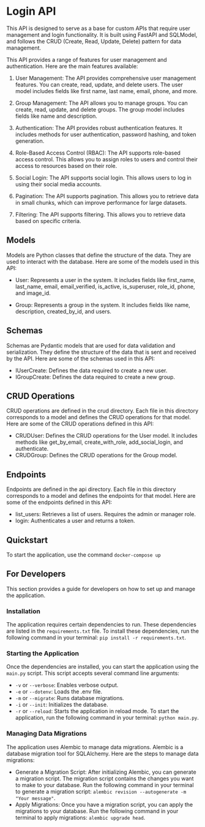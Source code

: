 # Login API

This API is designed to serve as a base for custom APIs that require user management and login functionality. It is built using FastAPI and SQLModel, and follows the CRUD (Create, Read, Update, Delete) pattern for data management.

This API provides a range of features for user management and authentication. Here are the main features available:

1. User Management: The API provides comprehensive user management features. You can create, read, update, and delete users. The user model includes fields like first name, last name, email, phone, and more.

2. Group Management: The API allows you to manage groups. You can create, read, update, and delete groups. The group model includes fields like name and description.

3. Authentication: The API provides robust authentication features. It includes methods for user authentication, password hashing, and token generation.

4. Role-Based Access Control (RBAC): The API supports role-based access control. This allows you to assign roles to users and control their access to resources based on their role.

5. Social Login: The API supports social login. This allows users to log in using their social media accounts.

6. Pagination: The API supports pagination. This allows you to retrieve data in small chunks, which can improve performance for large datasets.

7. Filtering: The API supports filtering. This allows you to retrieve data based on specific criteria.


## Models

Models are Python classes that define the structure of the data. They are used to interact with the database. Here are some of the models used in this API:

- User: Represents a user in the system. It includes fields like first_name, last_name, email, email_verified, is_active, is_superuser, role_id, phone, and image_id.

- Group: Represents a group in the system. It includes fields like name, description, created_by_id, and users.

## Schemas

Schemas are Pydantic models that are used for data validation and serialization. They define the structure of the data that is sent and received by the API. Here are some of the schemas used in this API:

- IUserCreate: Defines the data required to create a new user.
- IGroupCreate: Defines the data required to create a new group.

## CRUD Operations

CRUD operations are defined in the crud directory. Each file in this directory corresponds to a model and defines the CRUD operations for that model. Here are some of the CRUD operations defined in this API:

- CRUDUser: Defines the CRUD operations for the User model. It includes methods like get_by_email, create_with_role, add_social_login, and authenticate.
- CRUDGroup: Defines the CRUD operations for the Group model.

## Endpoints

Endpoints are defined in the api directory. Each file in this directory corresponds to a model and defines the endpoints for that model. Here are some of the endpoints defined in this API:

- list_users: Retrieves a list of users. Requires the admin or manager role.
- login: Authenticates a user and returns a token.

## Quickstart

To start the application, use the command `docker-compose up`

## For Developers

This section provides a guide for developers on how to set up and manage the application.

### Installation

The application requires certain dependencies to run. These dependencies are listed in the `requirements.txt` file. To install these dependencies, run the following command in your terminal: `pip install -r requirements.txt`.

### Starting the Application

Once the dependencies are installed, you can start the application using the `main.py` script. This script accepts several command line arguments:
   - `-v` or `--verbose`: Enables verbose output.
   - `-e` or `--dotenv`: Loads the .env file.
   - `-m` or `--migrate`: Runs database migrations.
   - `-i` or `--init`: Initializes the database.
   - `-r` or `--reload`: Starts the application in reload mode.
   To start the application, run the following command in your terminal: `python main.py`.

### Managing Data Migrations

The application uses Alembic to manage data migrations. Alembic is a database migration tool for SQLAlchemy. Here are the steps to manage data migrations:
   - Generate a Migration Script: After initializing Alembic, you can generate a migration script. The migration script contains the changes you want to make to your database. Run the following command in your terminal to generate a migration script: `alembic revision --autogenerate -m "Your message"`.
   - Apply Migrations: Once you have a migration script, you can apply the migrations to your database. Run the following command in your terminal to apply migrations: `alembic upgrade head`.
